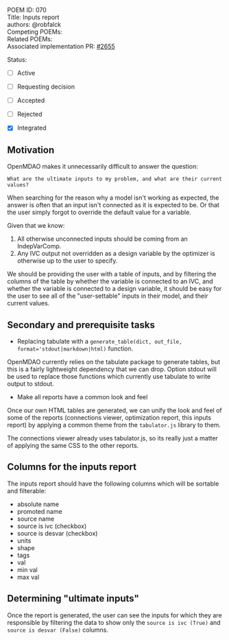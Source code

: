 POEM ID: 070  
Title: Inputs report  
authors: @robfalck  
Competing POEMs:  
Related POEMs:  
Associated implementation PR: [#2655](https://github.com/OpenMDAO/OpenMDAO/pull/2655)

Status:

- [ ] Active
- [ ] Requesting decision
- [ ] Accepted
- [ ] Rejected
- [x] Integrated


## Motivation

OpenMDAO makes it unnecessarily difficult to answer the question:

`What are the ultimate inputs to my problem, and what are their current values?`

When searching for the reason why a model isn't working as expected, the answer is often that an input isn't connected as it is expected to be.
Or that the user simply forgot to override the default value for a variable.

Given that we know:
1. All otherwise unconnected inputs should be coming from an IndepVarComp.
2. Any IVC output not overridden as a design variable by the optimizer is otherwise up to the user to specify.

We should be providing the user with a table of inputs, and by filtering the columns of the table by whether the variable is connected to an IVC, and
whether the variable is connected to a design variable, it should be easy for the user to see all of the "user-settable" inputs in their model, and their current values.

## Secondary and prerequisite tasks

- Replacing tabulate with a `generate_table(dict, out_file, format='stdout|markdown|html)` function.

OpenMDAO currently relies on the tabulate package to generate tables, but this is a fairly lightweight dependency that we can drop.
Option stdout will be used to replace those functions which currently use tabulate to write output to stdout.

- Make all reports have a common look and feel

Once our own HTML tables are generated, we can unify the look and feel of some of the reports (connections viewer, optimization report, this inputs report) by applying a common theme from the `tabulator.js` library to them.

The connections viewer already uses tabulator.js, so its really just a matter of applying the same CSS to the other reports.

## Columns for the inputs report

The inputs report should have the following columns which will be sortable and filterable:
- absolute name
- promoted name
- source name
- source is ivc (checkbox)
- source is desvar (checkbox)
- units
- shape
- tags
- val
- min val
- max val

## Determining "ultimate inputs"

Once the report is generated, the user can see the inputs for which they are responsible by filtering the data to show only the `source is ivc (True)` and `source is desvar (False)` columns.
